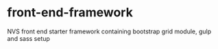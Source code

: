 # front-end-framework
NVS front end starter framework containing bootstrap grid module, gulp and sass setup 
